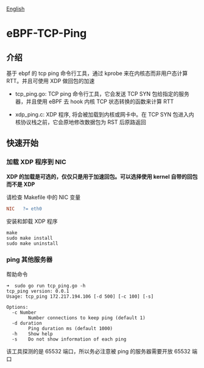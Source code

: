 [English](./README.md)

# eBPF-TCP-Ping

## 介绍

基于 ebpf 的 tcp ping 命令行工具，通过 kprobe 来在内核态而非用户态计算 RTT。并且可使用 XDP 做回包的加速

- tcp_ping.go: TCP ping 命令行工具，它会发送 TCP SYN 包给指定的服务器，并且使用 eBPF 去 hook 内核 TCP 状态转换的函数来计算 RTT

- xdp_ping.c: XDP 程序, 将会被加载到内核或网卡中。在 TCP SYN 包进入内核协议栈之前，它会原地修改数据包为 RST 后原路返回


## 快速开始

### 加载 XDP 程序到 NIC

**XDP 的加载是可选的，仅仅只是用于加速回包。可以选择使用 kernel 自带的回包而不是 XDP**

请检查 Makefile 中的 NIC 变量
```Makefile
NIC   ?= eth0
```

安装和卸载 XDP 程序
```
make
sudo make install
sudo make uninstall
```

### ping 其他服务器

帮助命令

```
➜  sudo go run tcp_ping.go -h
tcp_ping version: 0.0.1
Usage: tcp_ping 172.217.194.106 [-d 500] [-c 100] [-s]

Options:
  -c Number
    	Number connections to keep ping (default 1)
  -d duration
    	Ping duration ms (default 1000)
  -h	Show help
  -s	Do not show information of each ping
```

该工具探测的是 65532 端口，所以务必注意被 ping 的服务器需要开放 65532 端口
